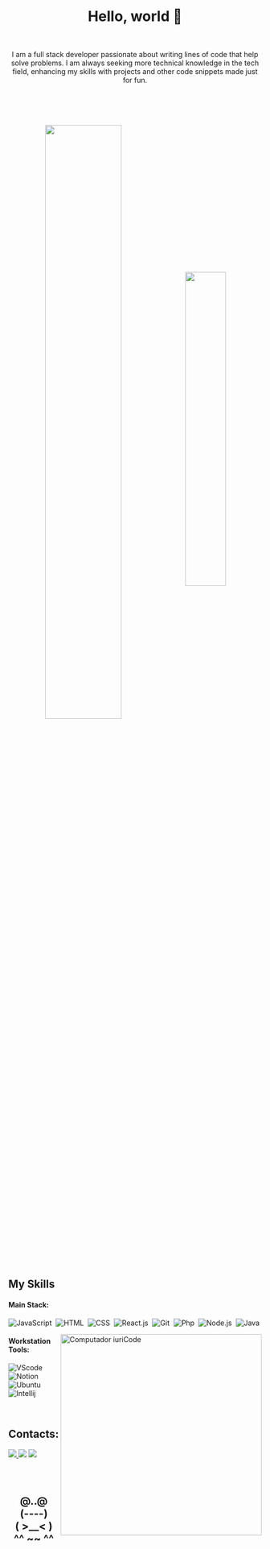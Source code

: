 <h1 align="center">Hello, world 👋</h1>
&nbsp;
&nbsp;
<p align="center">I am a full stack developer passionate about writing lines of code that help solve problems. I am always seeking more technical knowledge in the tech field, enhancing my skills with projects and other code snippets made just for fun.</p>&nbsp;

<div  align="center" style="margin-bottom:100px; margin-top: 50px;">
<img width=55% align="center"  src="https://github-readme-streak-stats.herokuapp.com?user=Dev-vinixx&theme=radical&mode=weekly" />
<img width=40% align="center" src="https://github-readme-stats.vercel.app/api?username=Dev-vinixx&show_icons=true&theme=radical"/>
</div>
 
 &nbsp;
 &nbsp;



## My Skills

#### Main Stack:

![JavaScript](https://img.shields.io/badge/JavaScript-F7DF1E?style=for-the-badge&logo=javascript&logoColor=black)&nbsp;
![HTML](https://img.shields.io/badge/HTML5-E34F26?style=for-the-badge&logo=html5&logoColor=white)&nbsp;
![CSS](https://img.shields.io/badge/CSS3-1572B6?style=for-the-badge&logo=css3&logoColor=white)&nbsp;
![React.js](https://img.shields.io/badge/React-20232A?style=for-the-badge&logo=react&logoColor=61DAFB)&nbsp;
![Git](https://img.shields.io/badge/GIT-E44C30?style=for-the-badge&logo=git&logoColor=white)&nbsp;
![Php](https://img.shields.io/badge/PHP-777BB4?style=for-the-badge&logo=git&logoColor=white)&nbsp;
![Node.js](https://img.shields.io/badge/Node.js-339933?style=for-the-badge&logo=git&logoColor=white)&nbsp;
![Java](https://img.shields.io/badge/Java-E44C30?style=for-the-badge)&nbsp;

<img src="https://raw.githubusercontent.com/MicaelliMedeiros/micaellimedeiros/master/image/computer-illustration.png" min-width="400px" max-width="400px" width="400px" align="right" alt="Computador iuriCode">

#### Workstation Tools:

![VScode](https://img.shields.io/badge/vscode-4285F4?style=for-the-badge&logo=vscode&logoColor=white)&nbsp;
![Notion](https://img.shields.io/badge/Notion-000000?style=for-the-badge&logo=notion&logoColor=white)&nbsp;
![Ubuntu](https://img.shields.io/badge/Ubuntu-E95420?style=for-the-badge&logo=ubuntu&logoColor=white)&nbsp;
![Intellij](https://img.shields.io/badge/Intellij-000000?style=for-the-badge&logo=Intellij%20IDEA&logoColor=white)&nbsp;

&nbsp;
&nbsp;

## Contacts:






<div> 
<a href="https://www.instagram.com/_vini.x_x" target="_blank"><img src="https://img.shields.io/badge/-Instagram-%23E4405F?style=for-the-badge&logo=instagram&logoColor=white">
</a>
<a href = "mailto:contato.viniciuseduardo0500@gmail.com"> <img src="https://img.shields.io/badge/-Gmail-%23333?style=for-the-badge&logo=gmail&logoColor=white" target="_blank"></a>
<a href="https://www.linkedin.com/in/vinícius-rodrigues-17a825280/" target="_blank"><img src="https://img.shields.io/badge/-LinkedIn-%230077B5?style=for-the-badge&logo=linkedin&logoColor=white"  target="_blank"></a> 
</div>&nbsp;&nbsp;
 

  <h2 align="center">
    <br>
  @..@<br>
 (----)<br>
( >__< )<br>
^^ ~~ ^^<br>
</h2>
